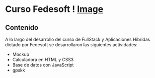 # Curso Fedesoft ! [Image](C:\Users\Public\Pictures\logo.png)

## Contenido
A lo largo del desarrollo del curso de FullStack y Aplicaciones Hibridas dictado por Fedesoft se desarrollaron las siguientes actividades:

* Mockup
* Calculadora en HTML y CSS3
* Base de datos con JavaScript 
* gpskk

